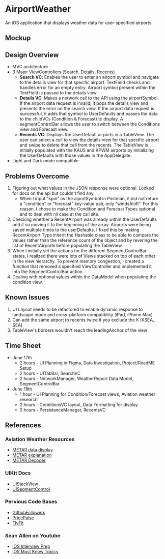 # AirportWeather
An iOS application that displays weather data for user-specified airports

## Mockup


## Design Overview
- MVC architecture
- 3 Major ViewControllers (Search, Details, Recents)
  - **Search VC**: Enables the user to enter an airport symbol and navigate to the details view for that specific airport. TextField checks and handles error for an empty entry. Airport symbol present within the TextField is passed to the details view.
  - **Details VC**: Makes a network call to the API using the airportSymbol. If the airport data request is invalid, it pops the details view and presents the error on the search view. If the airport data request is successful, it adds that symbol to UserDefaults and passes the data to the childVCs (Condition & Forecast) to display. A segmentControlBar allows the user to switch between the Conditions view and Forecast view.
  - **Recents VC**: Displays the UserDefault airports in a TableView. The user can select a cell to view the details view for that specific airport and swipe to delete that cell from the recents. The TableView is initially populated with the KAUS and KPWM airports by initializing the UserDefaults with those values in the AppDelegate.
- Light and Dark mode compatible

## Problems Overcome
1. Figuring out what values in the JSON response were optional. Looked for docs on the api but couldn't find any.
     - When I input "kpm" as the aiportSymbol in Postman, it did not return a "condition" or "forecast" key-value pair, only "windsAloft". For this reason, I chose to make the Condition and Forecast Types optional and to deal with nil case at the call site.
2. Checking whether a RecentAirport was already within the UserDefaults and if so moving it to the beginning of the array. Airports were being saved multiple times to the userDefaults. I fixed this by making RecentAirport Type inherit the Hashable class to be able to compare the values rather than the reference count of the object and by revering the list of RecentAirports before populating the TableView.
3. When I initially set the actions for the different SegmentControlBar states, I realized there were lots of Views stacked on top of each other in the view hierarchy. To prevent memory congestion, I created a function that removed a specified ViewController and implemented it into the SegmentControlBar action.
4. Dealing with optional values within the DataModel when populating the condition view.

## Known Issues
1. UI Layout needs to be refactored to enable dynamic response to landscape mode and cross-platform compatibility (iPad, iPhone Max)
2. Can add the same airport to recents twice if you exclude the K (KSEA, SEA)
3. TableView's borders wouldn't reach the leadingAnchor of the view

## Time Sheet
- June 17th 
  - 2 hours - UI Planning in Figma, Data Investigation, Project/ReadME Setup
  - 2 hours - UITabBar, SearchVC
  - 2 hours - NetworkManager, WeatherReport Data Model, SegmentControlBar
- June 18th 
  - 1 hour - UI Planning for Condition/Forecast views, Aviation weather research
  - 2 hours - ConditionsVC layout, Data Formatting for display
  - 3 hours - PersistanceManager, RecentsVC
   
## References
### Aviation Weather Resources
  - [METAR data display](https://aviationweather.gov/data/metar)
  - [METAR explanation](https://learntoflyblog.com/metar-deciphered/)
  - [METAR Decoder](https://www.weather.gov/media/wrh/mesowest/metar_decode_key.pdf)

### UIKit Docs
  - [UIStackView](https://developer.apple.com/documentation/uikit/uistackview)
  - [UISegmentControl](https://developer.apple.com/documentation/uikit/uisegmentedcontrol)

### Pervious Code Bases
  - [GithubFollowers](https://github.com/Jake-loranger/GithubFollowers)
  - [PricePulse](https://github.com/Jake-loranger/PricePulse)
  - [FlyFit](https://github.com/22annajohnson/FlyFit)
    
### Sean Allen on Youtube
  - [iOS Interview Prep](https://www.youtube.com/watch?v=JzngncpZLuw)
  - [iOS Must Know Topics](https://www.youtube.com/watch?v=XTAziR-tY-A)

